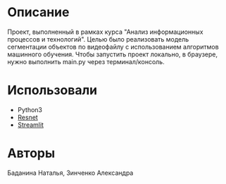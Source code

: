 # Описание

Проект, выполненный в рамках курса "Анализ информационных процессов и технологий". Целью было реализовать модель сегментации объектов по видеофайлу с использованием алгоритмов машинного обучения. Чтобы запустить проект локально, в браузере, нужно выполнить main.py через терминал/консоль.

# Использовали

* Python3
* [Resnet](https://pytorch.org/hub/pytorch_vision_resnet/)
* [Streamlit](https://streamlit.io/)

# Авторы

Баданина Наталья, 
Зинченко Александра

